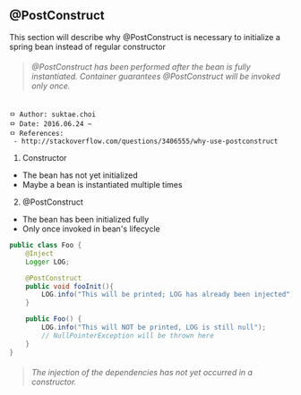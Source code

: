 ## @PostConstruct
This section will describe why @PostConstruct is necessary to initialize a spring bean instead of regular constructor

>###### @PostConstruct has been performed after the bean is fully instantiated. Container guarantees @PostConstruct will be invoked only once.

```
ㅁ Author: suktae.choi
ㅁ Date: 2016.06.24 ~
ㅁ References:
 - http://stackoverflow.com/questions/3406555/why-use-postconstruct
```

1) Constructor
 - The bean has not yet initialized
 - Maybe a bean is instantiated multiple times

2) @PostConstruct
 - The bean has been initialized fully
 - Only once invoked in bean's lifecycle


```java
public class Foo {
    @Inject
    Logger LOG;

    @PostConstruct
    public void fooInit(){
        LOG.info("This will be printed; LOG has already been injected");
    }

    public Foo() {
        LOG.info("This will NOT be printed, LOG is still null");
        // NullPointerException will be thrown here
    }
}
```

>###### The injection of the dependencies has not yet occurred in a constructor.

